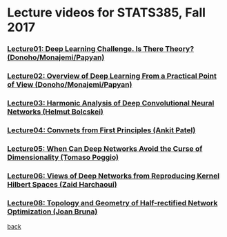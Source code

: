 
# Lecture videos for STATS385, Fall 2017


### [Lecture01: Deep Learning Challenge. Is There Theory? (Donoho/Monajemi/Papyan)]( https://www.youtube.com/watch?v=KrTqxmS1-L4)

### [Lecture02: Overview of Deep Learning From a Practical Point of View (Donoho/Monajemi/Papyan)](https://www.youtube.com/watch?v=VsBFt_-h5QA)

### [Lecture03: Harmonic Analysis of Deep Convolutional Neural Networks (Helmut Bolcskei)](https://www.youtube.com/watch?v=oCohnBbmpLA)

### [Lecture04: Convnets from First Principles (Ankit Patel)](https://www.youtube.com/watch?v=uIVPo5eyhE0&feature=youtu.be)

### [Lecture05: When Can Deep Networks Avoid the Curse of Dimensionality (Tomaso Poggio)](https://www.youtube.com/watch?v=4yLCuZnhkdI&feature=youtu.be)

### [Lecture06: Views of Deep Networks from Reproducing Kernel Hilbert Spaces (Zaid Harchaoui)](https://www.youtube.com/edit?o=U&video_id=k4zz_MX2Ero)

### [Lecture08: Topology and Geometry of Half-rectified Network Optimization (Joan Bruna)](https://www.youtube.com/watch?v=rBxoRQODJdM&feature=em-upload_owner)

[back](./)
